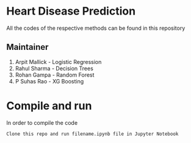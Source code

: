 # Heart Disease Prediction
All the codes of the respective methods can be found in this repository

## Maintainer

1. Arpit Mallick - Logistic Regression
2. Rahul Sharma - Decision Trees
3. Rohan Gampa - Random Forest
4. P Suhas Rao - XG Boosting

# Compile and run

In order to compile the code

```
Clone this repo and run filename.ipynb file in Jupyter Notebook

```